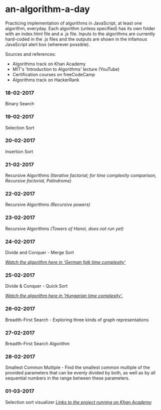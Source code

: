 # an-algorithm-a-day
Practicing implementation of algorithms in JavaScript, at least one algorithm, everyday. Each algorithm (unless specified) has its own folder with an index.html file and a <algorithmName>.js file. Inputs to the algorithms are currently hard-coded in the .js files and the outputs are shown in the infamous JavaScript alert box (wherever possible).

Sources and references:
- Algorithms track on Khan Academy
- MIT's 'Introduction to Algorithms' lecture (YouTube)
- Certification courses on freeCodeCamp
- Algorithms track on HackerRank  

### 18-02-2017
Binary Search

### 19-02-2017
Selection Sort

### 20-02-2017
Insertion Sort

### 21-02-2017
Recursive Algorithms *(Iterative factorial; for time complexity comparison, Recursive factorial, Palindrome)*

### 22-02-2017
Recursive Algorithms *(Recursive powers)*

### 23-02-2017
Recursive Algorithms *(Towers of Hanoi, does not run yet)*

### 24-02-2017
Divide and Conquer - Merge Sort

[*Watch the algorithm here in 'German folk time complexity'*](https://www.youtube.com/watch?v=XaqR3G_NVoo)

### 25-02-2017
Divide & Conquer - Quick Sort

[*Watch the algorithm here in 'Hungarian time complexity'.*](https://www.youtube.com/watch?v=ywWBy6J5gz8)

### 26-02-2017
Breadth-First Search - Exploring three kinds of graph representations

### 27-02-2017
Breadth-First Search Algorithm

### 28-02-2017
Smallest Common Multiple - Find the smallest common multiple of the provided parameters that can be evenly divided by both, as well as by all sequential numbers in the range between these parameters.

### 01-03-2017
Selection sort visualizer
[*Links to the project running on Khan Academy*](https://www.khanacademy.org/computer-science/selection-sort-visualizer/6537944009080832)
